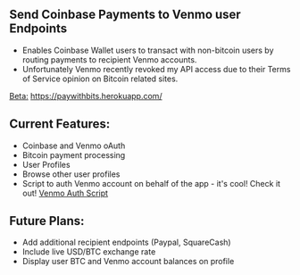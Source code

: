 ## Send Coinbase Payments to Venmo user Endpoints
+ Enables Coinbase Wallet users to transact with non-bitcoin users by routing payments to recipient Venmo accounts.
+ Unfortunately Venmo recently revoked my API access due to their Terms of Service opinion on Bitcoin related sites.

[Beta:](https://paywithbits.herokuapp.com/) https://paywithbits.herokuapp.com/

## Current Features:
+ Coinbase and Venmo oAuth
+ Bitcoin payment processing
+ User Profiles
+ Browse other user profiles
+ Script to auth Venmo account on behalf of the app - it's cool! Check it out! [Venmo Auth Script](https://github.com/cusackalex/Bitmo/blob/master/app/models/app_venmo_account.rb)

## Future Plans:
+ Add additional recipient endpoints (Paypal, SquareCash)
+ Include live USD/BTC exchange rate
+ Display user BTC and Venmo account balances on profile

